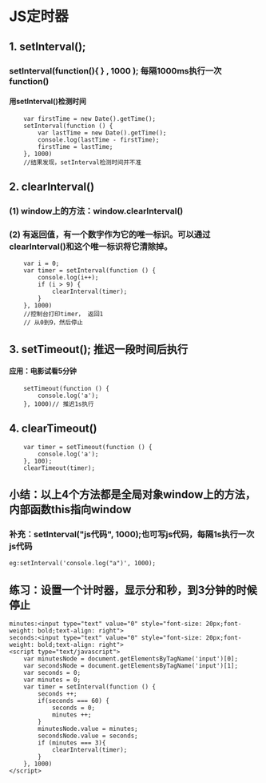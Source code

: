 #   JS定时器
##  1. setInterval();
### setInterval(function(){  } , 1000 ); 每隔1000ms执行一次function()
####    用setInterval()检测时间
```
    var firstTime = new Date().getTime();
    setInterval(function () {
        var lastTime = new Date().getTime();
        console.log(lastTime - firstTime);
        firstTime = lastTime;
    }, 1000)
    //结果发现，setInterval检测时间并不准
```
## 2. clearInterval()
### (1) window上的方法：window.clearInterval()
### (2) 有返回值，有一个数字作为它的唯一标识。可以通过clearInterval()和这个唯一标识将它清除掉。
```
    var i = 0;
    var timer = setInterval(function () {
        console.log(i++);
        if (i > 9) {
            clearInterval(timer);
        }
    }, 1000)
    //控制台打印timer， 返回1
    // 从0到9，然后停止
```
## 3. setTimeout(); 推迟一段时间后执行
####    应用：电影试看5分钟
```
    setTimeout(function () {
        console.log('a');
    }, 1000)// 推迟1s执行
```
##  4. clearTimeout()
```
    var timer = setTimeout(function () {
        console.log('a');
    }, 100);
    clearTimeout(timer);
```
##  小结：以上4个方法都是全局对象window上的方法，内部函数this指向window
### 补充：setInterval("js代码", 1000);也可写js代码，每隔1s执行一次js代码
    eg:setInterval('console.log("a")', 1000);
    
##  练习：设置一个计时器，显示分和秒，到3分钟的时候停止
```
minutes:<input type="text" value="0" style="font-size: 20px;font-weight: bold;text-align: right">
seconds:<input type="text" value="0" style="font-size: 20px;font-weight: bold;text-align: right">
<script type="text/javascript">
    var minutesNode = document.getElementsByTagName('input')[0];
    var secondsNode = document.getElementsByTagName('input')[1];
    var seconds = 0;
    var minutes = 0;
    var timer = setInterval(function () {
        seconds ++;
        if(seconds === 60) {
            seconds = 0;
            minutes ++;
        }
        minutesNode.value = minutes;
        secondsNode.value = seconds;
        if (minutes === 3){
            clearInterval(timer);
        }
    }, 1000)
</script>
```    











